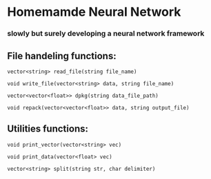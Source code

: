 # Homemamde Neural Network
### slowly but surely developing a neural network framework

## File handeling functions:

	vector<string> read_file(string file_name)
	
	void write_file(vector<string> data, string file_name)
	
	vector<vector<float>> dpkg(string data_file_path)
	
	void repack(vector<vector<float>> data, string output_file)
  
## Utilities functions:
  
	void print_vector(vector<string> vec)
  
	void print_data(vector<float> vec)
  
	vector<string> split(string str, char delimiter)
